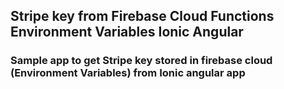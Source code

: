 ## Stripe key from Firebase Cloud Functions Environment Variables Ionic Angular

### Sample app to get Stripe key stored in firebase cloud (Environment Variables) from Ionic angular app





